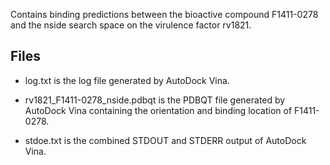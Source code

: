 Contains binding predictions between the bioactive compound F1411-0278 and the nside search space on the virulence factor rv1821.

## Files

- log.txt is the log file generated by AutoDock Vina.

- rv1821_F1411-0278_nside.pdbqt is the PDBQT file generated by AutoDock Vina containing the orientation and binding location of F1411-0278.

- stdoe.txt is the combined STDOUT and STDERR output of AutoDock Vina.

